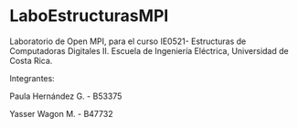 # LaboEstructurasMPI

Laboratorio de Open MPI, para el curso IE0521- Estructuras de Computadoras Digitales II. Escuela de Ingeniería Eléctrica, Universidad de Costa Rica.

Integrantes:

Paula Hernández G. - B53375

Yasser Wagon M. - B47732 
